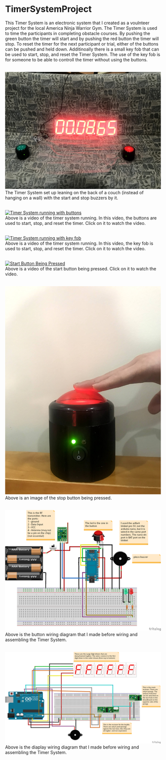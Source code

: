 # TimerSystemProject

This Timer System is an electronic system that I created as a voulnteer project for the local America Ninja Warrior Gym. The Timer System is used to time the participants in completing obstacle courses. By pushing the green button the timer will start and by pushing the red button the timer will stop. To reset the timer for the next participant or trial, either of the buttons can be pushed and held down. Additinoally there is a small key fob that can be used to start, stop, and reset the Timer System. The use of the key fob is for someone to be able to controll the timer without using the buttons. <br /> <br />

![Timer System with the start and stop button](https://github.com/zgreenberg02/TimerSystemProject/blob/master/Images/TimerSystem.jpg?raw=true)
The Timer System set up leaning on the back of a couch (instead of hanging on a wall) with the start and stop buzzers by it. <br /> <br />

[![Timer System running with buttons](http://img.youtube.com/vi/ExlcoNli3zw/0.jpg)](http://www.youtube.com/watch?v=ExlcoNli3zw) <br /> 
Above is a video of the timer system running. In this video, the buttons are used to start, stop, and reset the timer. Click on it to watch the video. <br /> <br /> 

[![Timer System running with key fob](http://img.youtube.com/vi/jaDrv7_3Kfk/0.jpg)](http://www.youtube.com/watch?v=jaDrv7_3Kfk) <br /> 
Above is a video of the timer system running. In this video, the key fob is used to start, stop, and reset the timer. Click on it to watch the video. <br /> <br />

[![Start Button Being Pressed](http://img.youtube.com/vi/QVdmZLONK-U/0.jpg)](http://www.youtube.com/watch?v=QVdmZLONK-U) <br /> 
Above is a video of the start button being pressed. Click on it to watch the video. <br /> <br /> 

![Stop Button Pressed](https://github.com/zgreenberg02/TimerSystemProject/blob/master/Images/stopButtonPressed.jpg)
Above is an image of the stop button being pressed. <br /> <br />

![Button wiring](https://github.com/zgreenberg02/TimerSystemProject/blob/master/Images/button.png)
Above is the button wiring diagram that I made before wiring and assembling the Timer System. <br /> <br /> 

![Button wiring](https://github.com/zgreenberg02/TimerSystemProject/blob/master/Images/display.png)
Above is the diaplay wiring diagram that I made before wiring and assembling the Timer System. <br /> <br /> 
